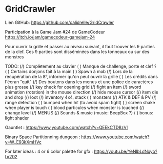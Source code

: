 # GridCrawler

Lien GitHub: https://github.com/calidrelle/GridCrawler

Participation à la Game Jam #24 de GameCodeur
https://itch.io/jam/gamecodeur-gamejam-24

Pour ouvrir la grille et passer au niveau suivant, il faut trouver les 9 parties de la clef.
Ces 9 parties sont disséminées dans les tonneaux ou sur des monstres

TODO:
(/) Complètement au clavier
( ) Manque de challenge, porte et clef ?
( ) Certains donjons fait à la main
( ) Spawn à mob
(/) Lors de la récupération de la 8°, informer qu'on peut ouvrir la grille
( ) Les crédits dans l'écran "quit"
(/) Des boutons dans les menus et une police de caractères plus grosse
(/) key check for opening grid
(/) fight an item
    (/) sword animation (rotation) in the mouse direction
    (/) hide mouse cursor
(/) item die and drop
(/) loot
(/) inventory 4x4, stack
( ) monsters
    (/) ATK & DEF & PV
    (/) range detection
    ( ) bumped when hit (to avoid spam fight)
    ( ) screen shake when player is touch
    ( ) blood particules when monster is touched
(/) change level
(/) MENUS
(/) Sounds & music (music: BeepBox ?)
( ) bonus: light shader

Gauntlet : https://www.youtube.com/watch?v=QEEkCTD8zVI

Binary Space Partitionning dungeon : https://www.youtube.com/watch?v=W_E93kXmHVc

For later ideas :
4 or 6 color palette for gfx : https://youtu.be/YeNlbLdNxyo?t=202
